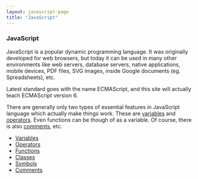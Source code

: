 ```yaml
---
layout: javascript-page
title: "JavaScript"
---
```


### JavaScript

JavaScript is a popular dynamic programming language. It was originally 
developed for web browsers, but today it can be used in many other environments 
like web servers, database servers, native applications, mobile devices, PDF 
files, SVG images, inside Google documents (eg. Spreadsheets), etc.

Latest standard goes with the name ECMAScript, and this site will actually 
teach ECMAScript version 6.

There are generally only two types of essential features in JavaScript language 
which actually make things work. These are [variables](variables) and 
[operators](operators). Even functions can be though of as a variable. Of 
course, there is also [comments](comments), etc.

* [Variables](variables)
* [Operators](operators)
* [Functions](functions)
* [Classes](classes)
* [Symbols](symbols)
* [Comments](comments)

[variables]: ./variables.md
[classes]: ./classes.md
[operators]: ./operators.md
[functions]: ./functions.md
[symbols]: ./symbols.md
[comments]: ./comments.md
